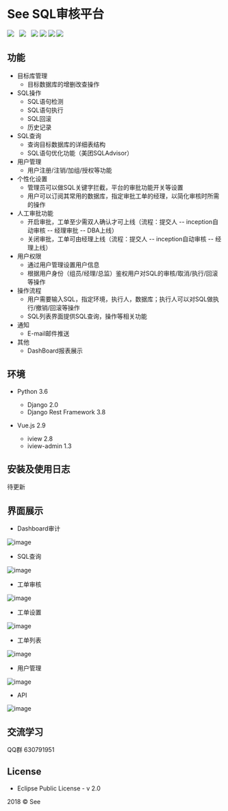 
# See SQL审核平台

![](https://img.shields.io/badge/build-release-brightgreen.svg)  
![](https://img.shields.io/badge/version-v1.0.0-brightgreen.svg)  
![](https://img.shields.io/badge/vue.js-2.9.1-brightgreen.svg) 
![](https://img.shields.io/badge/iview-2.8.0-brightgreen.svg?style=flat-square) 
![](https://img.shields.io/badge/python-3.6-brightgreen.svg)
![](https://img.shields.io/badge/Django-2.0-brightgreen.svg)

## 功能

- 目标库管理
    - 目标数据库的增删改查操作
- SQL操作
    - SQL语句检测
    - SQL语句执行
    - SQL回滚
    - 历史记录
- SQL查询
    - 查询目标数据库的详细表结构
    - SQL语句优化功能（美团SQLAdvisor）
- 用户管理
    - 用户注册/注销/加组/授权等功能
- 个性化设置
    - 管理员可以做SQL关键字拦截，平台的审批功能开关等设置
    - 用户可以订阅其常用的数据库，指定审批工单的经理，以简化审核时所需的操作
- 人工审批功能
    - 开启审批，工单至少需双人确认才可上线（流程：提交人 -- inception自动审核 -- 经理审批 -- DBA上线）
    - 关闭审批，工单可由经理上线（流程：提交人 -- inception自动审核 -- 经理上线）
- 用户权限
    - 通过用户管理设置用户信息
    - 根据用户身份（组员/经理/总监）鉴权用户对SQL的审核/取消/执行/回滚等操作
- 操作流程
    - 用户需要输入SQL，指定环境，执行人，数据库；执行人可以对SQL做执行/撤销/回滚等操作
    - SQL列表界面提供SQL查询，操作等相关功能
- 通知
    - E-mail邮件推送
- 其他
    - DashBoard报表展示

## 环境

- Python 3.6
    - Django 2.0
    - Django Rest Framework 3.8
    
- Vue.js 2.9
    - iview 2.8
    - iview-admin 1.3

## 安装及使用日志
待更新

## 界面展示

- Dashboard审计

![image](https://github.com/chenkun1998/see/blob/master/frontend/src/images/github/dashboard.png)

- SQL查询

![image](https://github.com/chenkun1998/see/blob/master/frontend/src/images/github/query.png)

- 工单审核

![image](https://github.com/chenkun1998/see/blob/master/frontend/src/images/github/check.png)

- 工单设置

![image](https://github.com/chenkun1998/see/blob/master/frontend/src/images/github/platsettings.png)

- 工单列表

![image](https://github.com/chenkun1998/see/blob/master/frontend/src/images/github/list.png)

- 用户管理

![image](https://github.com/chenkun1998/see/blob/master/frontend/src/images/github/user.png)

- API

![image](https://github.com/chenkun1998/see/blob/master/frontend/src/images/github/api.png)

## 交流学习
QQ群 630791951

## License

- Eclipse Public License - v 2.0

2018 © See


